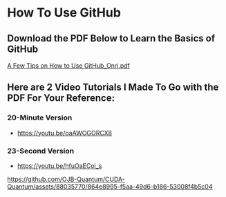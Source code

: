 # How To Use GitHub

## Download the PDF Below to Learn the Basics of GitHub
[A Few Tips on How to Use GitHub_Onri.pdf](https://github.com/OJB-Quantum/CUDA-Quantum/files/11888330/A.Few.Tips.on.How.to.Use.GitHub_Onri.pdf)

## Here are 2 Video Tutorials I Made To Go with the PDF For Your Reference:
### 20-Minute Version
- https://youtu.be/oaAWOGORCX8


### 23-Second Version
- https://youtu.be/hfuOaECoi_s

https://github.com/OJB-Quantum/CUDA-Quantum/assets/88035770/864e8995-f5aa-49d6-b186-53008f4b5c04

